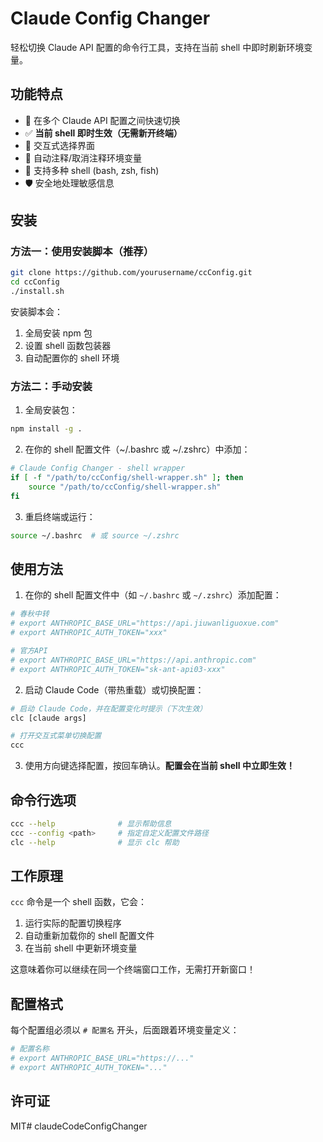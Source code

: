 # Claude Config Changer

轻松切换 Claude API 配置的命令行工具，支持在当前 shell 中即时刷新环境变量。

## 功能特点

- 🔄 在多个 Claude API 配置之间快速切换
- ✅ **当前 shell 即时生效（无需新开终端）**
- 🎯 交互式选择界面
- 📝 自动注释/取消注释环境变量
- 🐚 支持多种 shell (bash, zsh, fish)
- 🛡️ 安全地处理敏感信息

## 安装

### 方法一：使用安装脚本（推荐）

```bash
git clone https://github.com/yourusername/ccConfig.git
cd ccConfig
./install.sh
```

安装脚本会：
1. 全局安装 npm 包
2. 设置 shell 函数包装器
3. 自动配置你的 shell 环境

### 方法二：手动安装

1. 全局安装包：
```bash
npm install -g .
```

2. 在你的 shell 配置文件（~/.bashrc 或 ~/.zshrc）中添加：
```bash
# Claude Config Changer - shell wrapper
if [ -f "/path/to/ccConfig/shell-wrapper.sh" ]; then
    source "/path/to/ccConfig/shell-wrapper.sh"
fi
```

3. 重启终端或运行：
```bash
source ~/.bashrc  # 或 source ~/.zshrc
```

## 使用方法

1. 在你的 shell 配置文件中（如 `~/.bashrc` 或 `~/.zshrc`）添加配置：

```bash
# 春秋中转
# export ANTHROPIC_BASE_URL="https://api.jiuwanliguoxue.com"
# export ANTHROPIC_AUTH_TOKEN="xxx"

# 官方API
# export ANTHROPIC_BASE_URL="https://api.anthropic.com"
# export ANTHROPIC_AUTH_TOKEN="sk-ant-api03-xxx"
```

2. 启动 Claude Code（带热重载）或切换配置：

```bash
# 启动 Claude Code，并在配置变化时提示（下次生效）
clc [claude args]

# 打开交互式菜单切换配置
ccc
```

3. 使用方向键选择配置，按回车确认。**配置会在当前 shell 中立即生效！**

## 命令行选项

```bash
ccc --help              # 显示帮助信息
ccc --config <path>     # 指定自定义配置文件路径
clc --help              # 显示 clc 帮助
```

## 工作原理

`ccc` 命令是一个 shell 函数，它会：
1. 运行实际的配置切换程序
2. 自动重新加载你的 shell 配置文件
3. 在当前 shell 中更新环境变量

这意味着你可以继续在同一个终端窗口工作，无需打开新窗口！

## 配置格式

每个配置组必须以 `# 配置名` 开头，后面跟着环境变量定义：

```bash
# 配置名称
# export ANTHROPIC_BASE_URL="https://..."
# export ANTHROPIC_AUTH_TOKEN="..."
```

## 许可证

MIT# claudeCodeConfigChanger
